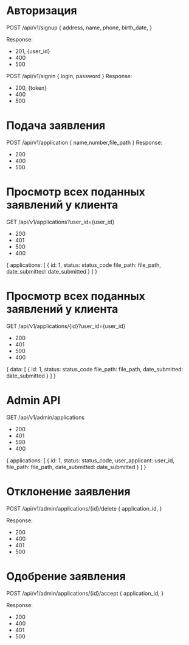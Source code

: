 # Авторизация
POST /api/v1/signup
{
    address, name, phone, birth_date,
}

Response:
- 201, {user_id}
- 400
- 500

POST /api/v1/signin
{
    login, password
}
Response:
- 200, {token}
- 400
- 500

# Подача заявления
POST /api/v1/application
{
    name,number,file_path
}
Response:
- 200
- 400
- 500

# Просмотр всех поданных заявлений у клиента
GET /api/v1/applications?user_id={user_id}

- 200
- 401
- 500
- 400

{
    applications: 
    [
        {
            id: 1,
            status: status_code
            file_path: file_path,
            date_submitted: date_submitted
        }
    ]
}
# Просмотр всех поданных заявлений у клиента
GET /api/v1/applications/{id}?user_id={user_id}

- 200
- 401
- 500
- 400

{
    data: 
    [
        {
            id: 1,
            status: status_code
            file_path: file_path,
            date_submitted: date_submitted
        }
    ]
}
# Admin API
GET /api/v1/admin/applications

- 200
- 401
- 500
- 400

{
    applications: 
    [
        {
            id: 1,
            status: status_code,
            user_applicant: user_id,
            file_path: file_path,
            date_submitted: date_submitted
        }
    ]
}
# Отклонение заявления
POST /api/v1/admin/applications/{id}/delete
{
    application_id,
}

Response:
- 200
- 400
- 401
- 500

# Одобрение заявления
POST /api/v1/admin/applications/{id}/accept
{
    application_id,
}

Response:
- 200
- 400
- 401
- 500